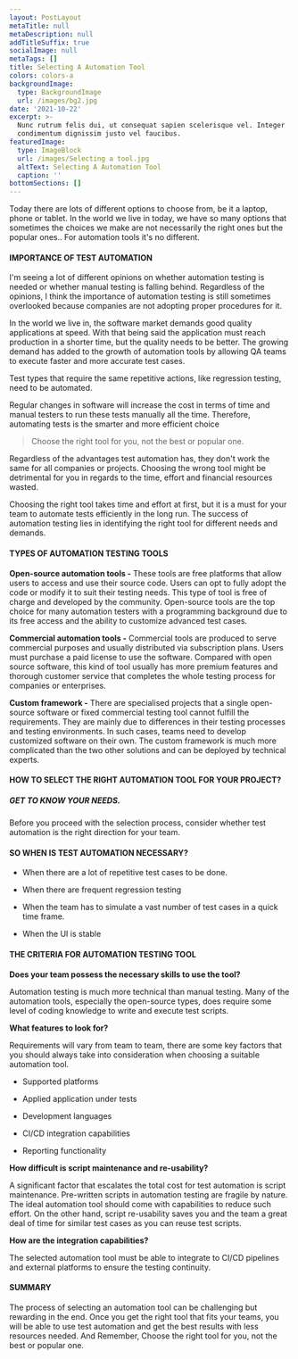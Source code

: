 ```yaml
---
layout: PostLayout
metaTitle: null
metaDescription: null
addTitleSuffix: true
socialImage: null
metaTags: []
title: Selecting A Automation Tool
colors: colors-a
backgroundImage:
  type: BackgroundImage
  url: /images/bg2.jpg
date: '2021-10-22'
excerpt: >-
  Nunc rutrum felis dui, ut consequat sapien scelerisque vel. Integer
  condimentum dignissim justo vel faucibus.
featuredImage:
  type: ImageBlock
  url: /images/Selecting a tool.jpg
  altText: Selecting A Automation Tool
  caption: ''
bottomSections: []
---
```

Today there are lots of different options to choose from, be it a laptop, phone or tablet. In the world we live in today, we have so many options that sometimes the choices we make are not necessarily the right ones but the popular ones.. For automation tools it's no different.

#### IMPORTANCE OF TEST AUTOMATION

I'm seeing a lot of different opinions on whether automation testing is needed or whether manual testing is falling behind. Regardless of the opinions, I think the importance of automation testing is still sometimes overlooked because companies are not adopting proper procedures for it.

In the world we live in, the software market demands good quality applications at speed. With that being said the application must reach production in a shorter time, but the quality needs to be better. The growing demand has added to the growth of automation tools by allowing QA teams to execute faster and more accurate test cases.

Test types that require the same repetitive actions, like regression testing, need to be automated. 

Regular changes in software will increase the cost in terms of time and manual testers to run these tests manually all the time. Therefore, automating tests is the smarter and more efficient choice

> Choose the right tool for you, not the best or popular one.

Regardless of the advantages test automation has, they don't work the same for all companies or projects. Choosing the wrong tool might be detrimental for you in regards to the time, effort and financial resources wasted.

Choosing the right tool takes time and effort at first, but it is a must for your team to automate tests efficiently in the long run. The success of automation testing lies in identifying the right tool for different needs and demands.

#### TYPES OF AUTOMATION TESTING TOOLS

**Open-source automation tools -** These tools are free platforms that allow users to access and use their source code. Users can opt to fully adopt the code or modify it to suit their testing needs. This type of tool is free of charge and developed by the community. Open-source tools are the top choice for many automation testers with a programming background due to its free access and the ability to customize advanced test cases.

**Commercial automation tools -** Commercial tools are produced to serve commercial purposes and usually distributed via subscription plans. Users must purchase a paid license to use the software. Compared with open source software, this kind of tool usually has more premium features and thorough customer service that completes the whole testing process for companies or enterprises.

**Custom framework -** There are specialised projects that a single open-source software or fixed commercial testing tool cannot fulfill the requirements. They are mainly due to differences in their testing processes and testing environments. In such cases, teams need to develop customized software on their own. The custom framework is much more complicated than the two other solutions and can be deployed by technical experts.

#### HOW TO SELECT THE RIGHT AUTOMATION TOOL FOR YOUR PROJECT?

##### GET TO KNOW YOUR NEEDS.

Before you proceed with the selection process, consider whether test automation is the right direction for your team.

#### SO WHEN IS TEST AUTOMATION NECESSARY?

*   When there are a lot of repetitive test cases to be done.

*   When there are frequent regression testing

*   When the team has to simulate a vast number of test cases in a quick time frame.

*   When the UI is stable

#### THE CRITERIA FOR AUTOMATION TESTING TOOL

**Does your team possess the necessary skills to use the tool?**

Automation testing is much more technical than manual testing. Many of the automation tools, especially the open-source types, does require some level of coding knowledge to write and execute test scripts.

**What features to look for?**

Requirements will vary from team to team, there are some key factors that you should always take into consideration when choosing a suitable automation tool.

*   Supported platforms

*   Applied application under tests

*   Development languages

*   CI/CD integration capabilities

*   Reporting functionality

**How difficult is script maintenance and re-usability?**

A significant factor that escalates the total cost for test automation is script maintenance. Pre-written scripts in automation testing are fragile by nature. The ideal automation tool should come with capabilities to reduce such effort. On the other hand, script re-usability saves you and the team a great deal of time for similar test cases as you can reuse test scripts.

**How are the integration capabilities?**

The selected automation tool must be able to integrate to CI/CD pipelines and external platforms to ensure the testing continuity.

#### SUMMARY

The process of selecting an automation tool can be challenging but rewarding in the end. Once you get the right tool that fits your teams, you will be able to use test automation and get the best results with less resources needed. And Remember, Choose the right tool for you, not the best or popular one.
